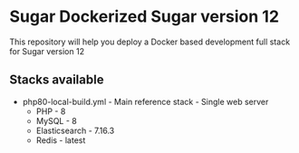 # Sugar Dockerized Sugar version 12
This repository will help you deploy a Docker based development full stack for Sugar version 12

## Stacks available
* php80-local-build.yml - Main reference stack - Single web server
    * PHP - 8
    * MySQL - 8
    * Elasticsearch - 7.16.3
    * Redis - latest